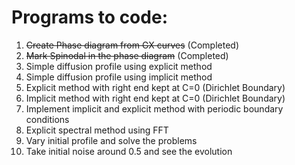 # Programs to code:

1) ~~Create Phase diagram from GX curves~~ (Completed)
2) ~~Mark Spinodal in the phase diagram~~ (Completed)
3) Simple diffusion profile using explicit method
4) Simple diffusion profile using implicit method
5) Explicit method with right end kept at C=0 (Dirichlet Boundary)
6) Implicit method with right end kept at C=0 (Dirichlet Boundary)
7) Implement implicit and explicit method with periodic boundary conditions
8) Explicit spectral method using FFT
9) Vary initial profile and solve the problems
10) Take initial noise around 0.5 and see the evolution
